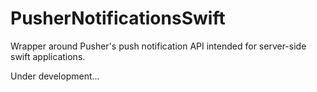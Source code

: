 # PusherNotificationsSwift
Wrapper around Pusher's push notification API intended for server-side swift applications.

Under development...
